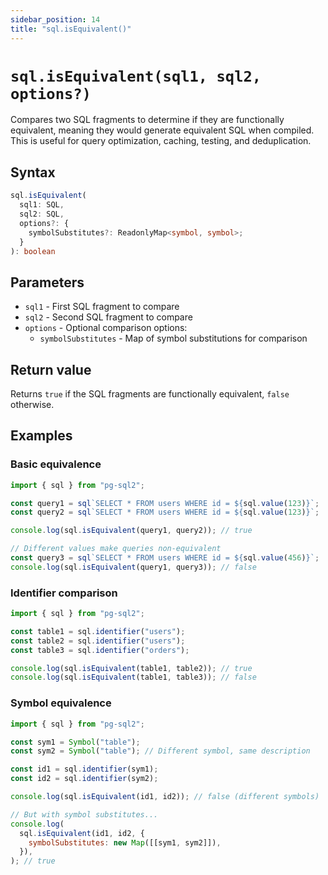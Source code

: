 ```yaml
---
sidebar_position: 14
title: "sql.isEquivalent()"
---
```


# `sql.isEquivalent(sql1, sql2, options?)`

Compares two SQL fragments to determine if they are functionally equivalent,
meaning they would generate equivalent SQL when compiled. This is useful for
query optimization, caching, testing, and deduplication.

## Syntax

```typescript
sql.isEquivalent(
  sql1: SQL,
  sql2: SQL,
  options?: {
    symbolSubstitutes?: ReadonlyMap<symbol, symbol>;
  }
): boolean
```

## Parameters

- `sql1` - First SQL fragment to compare
- `sql2` - Second SQL fragment to compare
- `options` - Optional comparison options:
  - `symbolSubstitutes` - Map of symbol substitutions for comparison

## Return value

Returns `true` if the SQL fragments are functionally equivalent, `false` otherwise.

## Examples

### Basic equivalence

```js
import { sql } from "pg-sql2";

const query1 = sql`SELECT * FROM users WHERE id = ${sql.value(123)}`;
const query2 = sql`SELECT * FROM users WHERE id = ${sql.value(123)}`;

console.log(sql.isEquivalent(query1, query2)); // true

// Different values make queries non-equivalent
const query3 = sql`SELECT * FROM users WHERE id = ${sql.value(456)}`;
console.log(sql.isEquivalent(query1, query3)); // false
```

### Identifier comparison

```js
import { sql } from "pg-sql2";

const table1 = sql.identifier("users");
const table2 = sql.identifier("users");
const table3 = sql.identifier("orders");

console.log(sql.isEquivalent(table1, table2)); // true
console.log(sql.isEquivalent(table1, table3)); // false
```

### Symbol equivalence

```js
import { sql } from "pg-sql2";

const sym1 = Symbol("table");
const sym2 = Symbol("table"); // Different symbol, same description

const id1 = sql.identifier(sym1);
const id2 = sql.identifier(sym2);

console.log(sql.isEquivalent(id1, id2)); // false (different symbols)

// But with symbol substitutes...
console.log(
  sql.isEquivalent(id1, id2, {
    symbolSubstitutes: new Map([[sym1, sym2]]),
  }),
); // true
```
